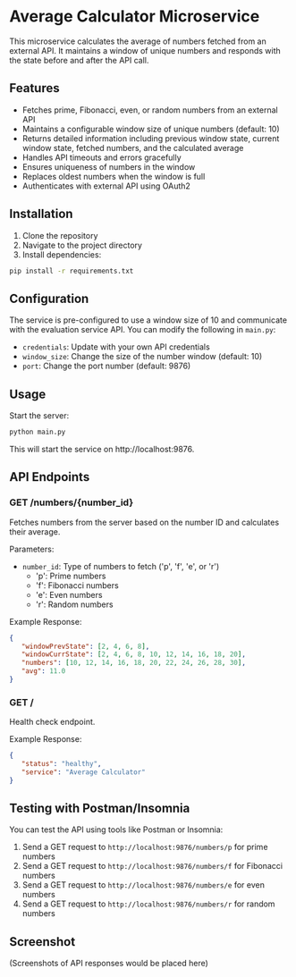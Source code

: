 # Average Calculator Microservice

This microservice calculates the average of numbers fetched from an external API. It maintains a window of unique numbers and responds with the state before and after the API call.

## Features

- Fetches prime, Fibonacci, even, or random numbers from an external API
- Maintains a configurable window size of unique numbers (default: 10)
- Returns detailed information including previous window state, current window state, fetched numbers, and the calculated average
- Handles API timeouts and errors gracefully
- Ensures uniqueness of numbers in the window
- Replaces oldest numbers when the window is full
- Authenticates with external API using OAuth2

## Installation

1. Clone the repository
2. Navigate to the project directory
3. Install dependencies:

```bash
pip install -r requirements.txt
```

## Configuration

The service is pre-configured to use a window size of 10 and communicate with the evaluation service API. You can modify the following in `main.py`:

- `credentials`: Update with your own API credentials
- `window_size`: Change the size of the number window (default: 10)
- `port`: Change the port number (default: 9876)

## Usage

Start the server:

```bash
python main.py
```

This will start the service on http://localhost:9876.

## API Endpoints

### GET /numbers/{number_id}

Fetches numbers from the server based on the number ID and calculates their average.

Parameters:
- `number_id`: Type of numbers to fetch ('p', 'f', 'e', or 'r')
  - 'p': Prime numbers
  - 'f': Fibonacci numbers
  - 'e': Even numbers
  - 'r': Random numbers

Example Response:
```json
{
   "windowPrevState": [2, 4, 6, 8],
   "windowCurrState": [2, 4, 6, 8, 10, 12, 14, 16, 18, 20],
   "numbers": [10, 12, 14, 16, 18, 20, 22, 24, 26, 28, 30],
   "avg": 11.0
}
```

### GET /

Health check endpoint.

Example Response:
```json
{
   "status": "healthy", 
   "service": "Average Calculator"
}
```

## Testing with Postman/Insomnia

You can test the API using tools like Postman or Insomnia:

1. Send a GET request to `http://localhost:9876/numbers/p` for prime numbers
2. Send a GET request to `http://localhost:9876/numbers/f` for Fibonacci numbers
3. Send a GET request to `http://localhost:9876/numbers/e` for even numbers
4. Send a GET request to `http://localhost:9876/numbers/r` for random numbers

## Screenshot

(Screenshots of API responses would be placed here)